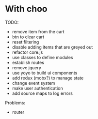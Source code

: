 # With choo

TODO:
+ remove item from the cart
+ btn to clear cart
+ reset filtering
+ disable adding items that are greyed out
+ refactor core.js
+ use classes to define modules
+ establish routes
+ remove jquery
+ use yoyo to build ui components
+ add redux (mobx?) to manage state
+ change event system
+ make user authentication
+ add source maps to log errors

Problems:
+ router